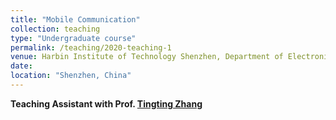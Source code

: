 ```yaml
---
title: "Mobile Communication"
collection: teaching
type: "Undergraduate course"
permalink: /teaching/2020-teaching-1
venue: Harbin Institute of Technology Shenzhen, Department of Electronic Engineering
date: 
location: "Shenzhen, China"
---
```

**Teaching Assistant with Prof. [Tingting Zhang]((https://faculty.hitsz.edu.cn/zhangtingting))**





